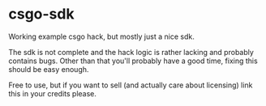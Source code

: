 # csgo-sdk
Working example csgo hack, but mostly just a nice sdk.

The sdk is not complete and the hack logic is rather lacking and probably contains bugs.
Other than that you'll probably have a good time, fixing this should be easy enough.

Free to use, but if you want to sell (and actually care about licensing) link this in your credits please.
